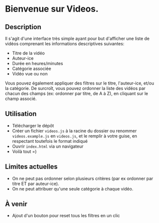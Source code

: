 # Bienvenue sur Videos.

## Description

Il s'agit d'une interface très simple ayant pour but d'afficher une liste de vidéos comprenant les informations descriptives suivantes:
- Titre de la vidéo
- Auteur-ice
- Durée en heures/minutes
- Catégorie associée
- Vidéo vue ou non

Vous pouvez également appliquer des filtres sur le titre, l'auteur-ice, et/ou la catégorie.
De surcroît, vous pouvez ordonner la liste des vidéos par chacun des champs (ex: ordonner par titre, de A à Z), en cliquant sur le champ associé.

## Utilisation

- Télécharger le dépôt
- Créer un fichier `videos.js` à la racine du dossier ou renommer `videos.example.js` en `videos.js`, et le remplir à votre guise, en respectant toutefois le format indiqué
- Ouvrir `index.html` via un navigateur
- Voilà tout =)

## Limites actuelles

- On ne peut pas ordonner selon plusieurs critères (par ex ordonner par titre ET par auteur-ice).
- On ne peut attribuer qu'une seule catégorie à chaque vidéo.

## À venir

- Ajout d'un bouton pour reset tous les filtres en un clic